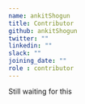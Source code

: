 ```yaml
---
name: ankitShogun
title: Contributor
github: ankitShogun
twitter: ""
linkedin: ""
slack: ""
joining_date: ""
role : contributor
---
```


Still waiting for this
